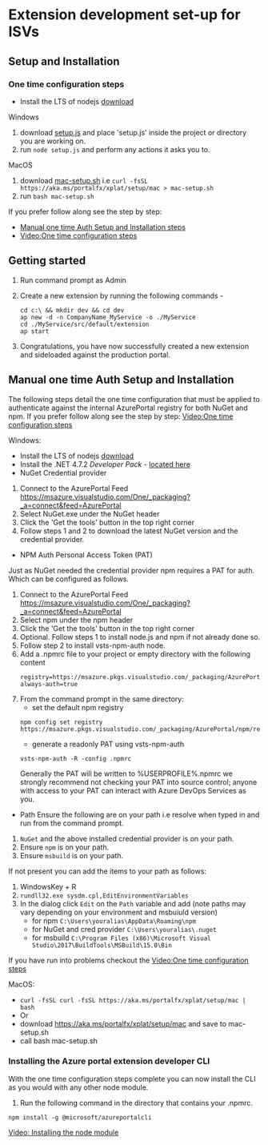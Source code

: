 <a name="extension-development-set-up-for-isvs"></a>
# Extension development set-up for ISVs

 
<a name="extension-development-set-up-for-isvs-setup-and-installation"></a>
## Setup and Installation

<a name="extension-development-set-up-for-isvs-setup-and-installation-one-time-configuration-steps"></a>
### One time configuration steps

- Install the LTS of nodejs [download](https://nodejs.org/en/download)

Windows
  1. download [setup.js](https://aka.ms/portalfx/cli/setup) and place 'setup.js' inside the project or directory you are working on.
  1. run `node setup.js` and perform any actions it asks you to.

MacOS
  1. download  [mac-setup.sh](https://aka.ms/portalfx/xplat/setup/mac) i.e `curl -fsSL https://aka.ms/portalfx/xplat/setup/mac > mac-setup.sh`
  1. run `bash mac-setup.sh`

If you prefer follow along see the step by step:
- [Manual one time Auth Setup and Installation steps](#manual-one-time-auth-setup-and-installation)
- [Video:One time configuration steps](https://msit.microsoftstream.com/video/d1f15784-da81-4354-933d-51e517d38cc1?st=657)



<a name="extension-development-set-up-for-isvs-getting-started"></a>
## Getting started


1. Run command prompt as Admin
1. Create a new extension by running the following commands - 

    ```
    cd c:\ && mkdir dev && cd dev
    ap new -d -n CompanyName_MyService -o ./MyService
    cd ./MyService/src/default/extension
    ap start

    ```
1. Congratulations, you have now successfully created a new extension and sideloaded against the production portal.

 

<a name="extension-development-set-up-for-isvs-manual-one-time-auth-setup-and-installation"></a>
## Manual one time Auth Setup and Installation
The following steps detail the one time configuration that must be applied to authenticate against the internal AzurePortal registry for both NuGet and npm.
If you prefer follow along see the step by step: [Video:One time configuration steps](https://msit.microsoftstream.com/video/d1f15784-da81-4354-933d-51e517d38cc1?st=657)

Windows:
- Install the LTS of nodejs [download](https://nodejs.org/en/download)
- Install the .NET 4.7.2 *Developer Pack* - [located here](https://dotnet.microsoft.com/download/dotnet-framework/thank-you/net472-developer-pack-offline-installer)
- NuGet Credential provider
1. Connect to the AzurePortal Feed https://msazure.visualstudio.com/One/_packaging?_a=connect&feed=AzurePortal
1. Select NuGet.exe under the NuGet header
1. Click the 'Get the tools' button in the top right corner
1. Follow steps 1 and 2 to download the latest NuGet version and the credential provider.

- NPM Auth Personal Access Token (PAT)

Just as NuGet needed the credential provider npm requires a PAT for auth.  Which can be configured as follows.

1. Connect to the AzurePortal Feed https://msazure.visualstudio.com/One/_packaging?_a=connect&feed=AzurePortal
1. Select npm under the npm header
1. Click the 'Get the tools' button in the top right corner
1. Optional. Follow steps 1 to install node.js and npm if not already done so.
1. Follow step 2 to install vsts-npm-auth node.
1. Add a .npmrc file to your project or empty directory with the following content
    ```
    registry=https://msazure.pkgs.visualstudio.com/_packaging/AzurePortal/npm/registry/
    always-auth=true
    ```
1. From the command prompt in the same directory:
    - set the default npm registry
    ```
    npm config set registry https://msazure.pkgs.visualstudio.com/_packaging/AzurePortal/npm/registry/
    ```
    - generate a readonly PAT using vsts-npm-auth
    ```
    vsts-npm-auth -R -config .npmrc
    ```
    Generally the PAT will be written to %USERPROFILE%\.npmrc we strongly recommend not checking your PAT into source control; anyone with access to your PAT can interact with Azure DevOps Services as you.


- Path
Ensure the following are on your path i.e resolve when typed in and run from the command prompt.
1. `NuGet` and the above installed credential provider is on your path.
1. Ensure `npm` is on your path.
1. Ensure `msbuild` is on your path.

If not present you can add the items to your path as follows:
1. WindowsKey + R
1. `rundll32.exe sysdm.cpl,EditEnvironmentVariables`
1. In the dialog click `Edit` on the `Path` variable and add (note paths may vary depending on your environment and msbuiuld version)
    - for npm `C:\Users\youralias\AppData\Roaming\npm`
    - for NuGet and cred provider `C:\Users\youralias\.nuget`
    - for msbuild `C:\Program Files (x86)\Microsoft Visual Studio\2017\BuildTools\MSBuild\15.0\Bin`

If you have run into problems checkout the [Video:One time configuration steps](https://msit.microsoftstream.com/video/d1f15784-da81-4354-933d-51e517d38cc1?st=657)

MacOS:
- `curl -fsSL curl -fsSL https://aka.ms/portalfx/xplat/setup/mac | bash`
- Or
- download https://aka.ms/portalfx/xplat/setup/mac and save to mac-setup.sh
- call bash mac-setup.sh
<a name="extension-development-set-up-for-isvs-manual-one-time-auth-setup-and-installation-installing-the-azure-portal-extension-developer-cli"></a>
### Installing the Azure portal extension developer CLI

With the one time configuration steps complete you can now install the CLI as you would with any other node module.

1. Run the following command in the directory that contains your .npmrc.
```
npm install -g @microsoft/azureportalcli
```

[Video: Installing the node module](https://msit.microsoftstream.com/video/d1f15784-da81-4354-933d-51e517d38cc1?st=1324)

